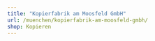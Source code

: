 ```yaml
---
title: "Kopierfabrik am Moosfeld GmbH‎"
url: /muenchen/kopierfabrik-am-moosfeld-gmbh/
shop: Kopieren
---
```

